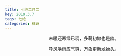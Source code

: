 ```yaml
---
title: 七绝二月二
key: 2019.3.7
tags: 七绝
categories: 律诗
---
```


<p align="center">未暖还寒绿已稠，多萌初嫰也是幽。
</p>
<p align="center">呼风唤雨应气爽，万象更新龙抬头。
</p>
<p align="center"></br>
</p>

